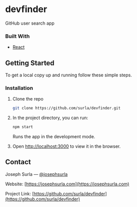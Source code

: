 # devfinder

GitHub user search app

### Built With

- [React](https://www.reactjs.org)

## Getting Started

To get a local copy up and running follow these simple steps.

### Installation

1. Clone the repo

   ```sh
   git clone https://github.com/surla/devfinder.git
   ```

2. In the project directory, you can run:

   ```sh
   npm start
   ```

   Runs the app in the development mode.

3. Open [http://localhost:3000](http://localhost:3000) to view it in the browser.

## Contact

Joseph Surla — [@josephsurla](https://twitter.com/josephsurla)

Website: [https://josephsurla.com](https://josephsurla.com)

Project Link: [https://github.com/surla/devfinder](https://github.com/surla/devfinder)
